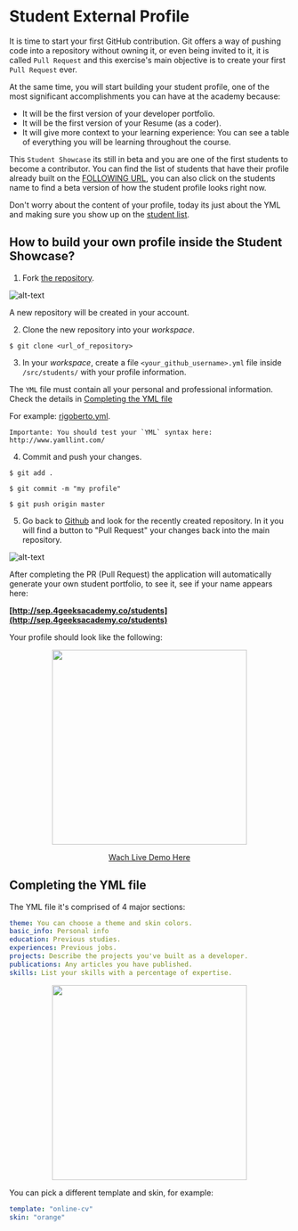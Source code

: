  # Student External Profile

It is time to start your first GitHub contribution. Git offers a way of pushing code into a repository without owning it, or even being invited to it, it is called `Pull Request` and this exercise's main objective is to create your first `Pull Request` ever.

At the same time, you will start building your student profile, one of the most significant accomplishments you can have at the academy because:
- It will be the first version of your developer portfolio.
- It will be the first version of your Resume (as a coder).
- It will give more context to your learning experience: You can see a table of everything you will be learning throughout the course.

This `Student Showcase` its still in beta and you are one of the first students to become a contributor. You can find the list of students that have their profile already built on the [FOLLOWING URL](http://sep.4geeksacademy.co/students/), you can also click on the students name to find a beta version of how the student profile looks right now.

Don't worry about the content of your profile, today its just about the YML and making sure you show up on the [student list](http://sep.4geeksacademy.co/students/).

## How to build your own profile inside the Student Showcase?

1. Fork [the repository](https://github.com/4GeeksAcademy/student-external-profile/).

  ![alt-text](https://github-images.s3.amazonaws.com/help/bootcamp/Bootcamp-Fork.png)
  
  A new repository will be created in your account.
  
2. Clone the new repository into your *workspace*.
  
  ```$ git clone <url_of_repository> ```
  
3. In your *workspace*, create a file `<your_github_username>.yml` file inside `/src/students/` with your profile information. 

  The `YML` file must contain all your personal and professional information. Check the details in [Completing the YML file](#completing-the-yml-file)
  
  For example: [rigoberto.yml](https://github.com/4GeeksAcademy/student-external-profile/blob/master/src/students/example.yml).
  
  ```
  Importante: You should test your `YML` syntax here: http://www.yamllint.com/
  ```

4. Commit and push your changes.

  `$ git add .`
  
  `$ git commit -m "my profile"`
  
  `$ git push origin master`
  

5. Go back to [Github](https://github.com) and look for the recently created repository. In it you will find a button to "Pull Request" your changes back into the main repository.

  ![alt-text](https://github-images.s3.amazonaws.com/help/pull_requests/recently_pushed_branch.png)


After completing the PR (Pull Request) the application will automatically generate your own student portfolio, to see it, see if your name appears here: 

**[http://sep.4geeksacademy.co/students](http://sep.4geeksacademy.co/students)**

Your profile should look like the following:

<p align="center">
  <img height="350" src="https://raw.githubusercontent.com/4GeeksAcademy/student-external-profile/master/preview.png">
</p>

<p align="center">
  <a href="http://sep.4geeksacademy.co/sharu725" target="_blank">Wach Live Demo Here</a>
</p>

## Completing the YML file

The YML file it's comprised of 4 major sections:
```yml
theme: You can choose a theme and skin colors.
basic_info: Personal info
education: Previous studies.
experiences: Previous jobs.
projects: Describe the projects you've built as a developer.
publications: Any articles you have published.
skills: List your skills with a percentage of expertise.
```

<p align="center">
  <img height="350" src="https://raw.githubusercontent.com/4GeeksAcademy/student-external-profile/master/static/yml.png">
</p>

You can pick a different template and skin, for example:

```yml
template: "online-cv"
skin: "orange"
```
